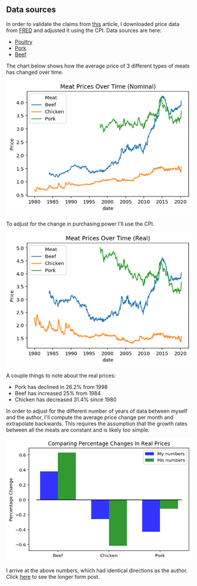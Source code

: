 ## Data sources

In order to validate the claims from [this](https://www.bloomberg.com/news/articles/2020-05-11/why-chicken-is-plentiful-during-the-pandemic-and-beef-is-not?srnd=premium&utm_medium=social&utm_source=twitter&utm_campaign=socialflow-organic&utm_content=markets&cmpid%3D=socialflow-twitter-markets&sref=XQtHDW1P) article, I downloaded price data from [FRED](https://fred.stlouisfed.org) and adjusted it using the CPI. Data sources are here:

- [Poultry](https://fred.stlouisfed.org/series/APU0000706111)
- [Pork](https://fred.stlouisfed.org/series/APU0000FD3101)
- [Beef](https://fred.stlouisfed.org/series/APU0000703112)

The chart below shows how the average price of 3 different types of meats has changed over time.


![png](price_check_files/price_check_2_0.png)


To adjust for the change in purchasing power I'll use the CPI.


![png](price_check_files/price_check_4_0.png)


A couple things to note about the real prices:

- Pork has declined in 26.2% from 1998
- Beef has increased 25% from 1984
- Chicken has decreased 31.4% since 1980

In order to adjust for the different number of years of data between myself and the author, I'll compute the average price change per month and extrapolate backwards. This requires the assumption that the growth rates between all the meats are constant and is likely too simple.


![png](price_check_files/price_check_7_0.png)


I arrive at the above numbers, which had identical directions as the author. Click [here](https://anthonyyoskovich.com/project/trust-but-verify/) to see the longer form post.
